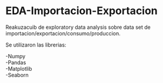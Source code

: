 # EDA-Importacion-Exportacion

Reakuzacuib de exploratory data analysis sobre data set de importacion/exportacion/consumo/produccion.

Se utilizaron las librerias:

-Numpy\
-Pandas\
-Matplotlib\
-Seaborn
